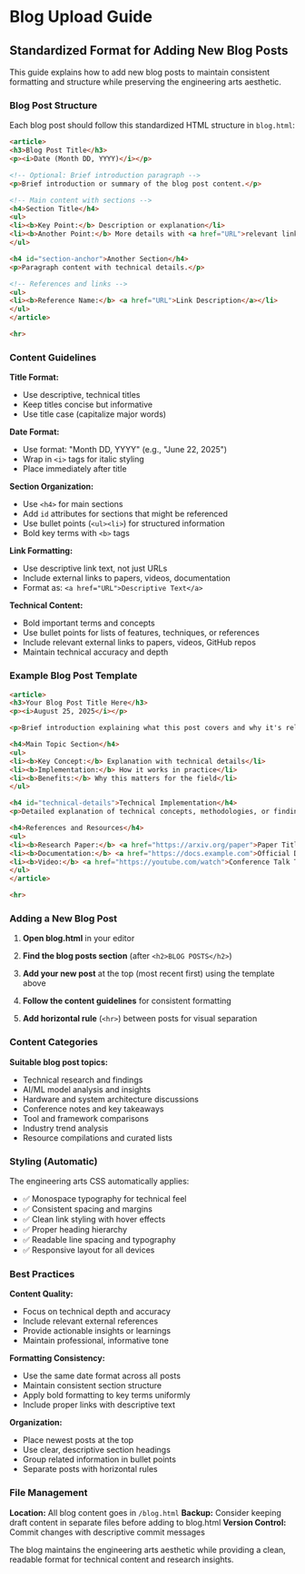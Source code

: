 # Blog Upload Guide

## Standardized Format for Adding New Blog Posts

This guide explains how to add new blog posts to maintain consistent formatting and structure while preserving the engineering arts aesthetic.

### Blog Post Structure

Each blog post should follow this standardized HTML structure in `blog.html`:

```html
<article>
<h3>Blog Post Title</h3>
<p><i>Date (Month DD, YYYY)</i></p>

<!-- Optional: Brief introduction paragraph -->
<p>Brief introduction or summary of the blog post content.</p>

<!-- Main content with sections -->
<h4>Section Title</h4>
<ul>
<li><b>Key Point:</b> Description or explanation</li>
<li><b>Another Point:</b> More details with <a href="URL">relevant links</a></li>
</ul>

<h4 id="section-anchor">Another Section</h4>
<p>Paragraph content with technical details.</p>

<!-- References and links -->
<ul>
<li><b>Reference Name:</b> <a href="URL">Link Description</a></li>
</ul>
</article>

<hr>
```

### Content Guidelines

**Title Format:**
- Use descriptive, technical titles
- Keep titles concise but informative
- Use title case (capitalize major words)

**Date Format:**
- Use format: "Month DD, YYYY" (e.g., "June 22, 2025")
- Wrap in `<i>` tags for italic styling
- Place immediately after title

**Section Organization:**
- Use `<h4>` for main sections
- Add `id` attributes for sections that might be referenced
- Use bullet points (`<ul><li>`) for structured information
- Bold key terms with `<b>` tags

**Link Formatting:**
- Use descriptive link text, not just URLs
- Include external links to papers, videos, documentation
- Format as: `<a href="URL">Descriptive Text</a>`

**Technical Content:**
- Bold important terms and concepts
- Use bullet points for lists of features, techniques, or references
- Include relevant external links to papers, videos, GitHub repos
- Maintain technical accuracy and depth

### Example Blog Post Template

```html
<article>
<h3>Your Blog Post Title Here</h3>
<p><i>August 25, 2025</i></p>

<p>Brief introduction explaining what this post covers and why it's relevant.</p>

<h4>Main Topic Section</h4>
<ul>
<li><b>Key Concept:</b> Explanation with technical details</li>
<li><b>Implementation:</b> How it works in practice</li>
<li><b>Benefits:</b> Why this matters for the field</li>
</ul>

<h4 id="technical-details">Technical Implementation</h4>
<p>Detailed explanation of technical concepts, methodologies, or findings.</p>

<h4>References and Resources</h4>
<ul>
<li><b>Research Paper:</b> <a href="https://arxiv.org/paper">Paper Title on arXiv</a></li>
<li><b>Documentation:</b> <a href="https://docs.example.com">Official Documentation</a></li>
<li><b>Video:</b> <a href="https://youtube.com/watch">Conference Talk Title</a></li>
</ul>
</article>

<hr>
```

### Adding a New Blog Post

1. **Open blog.html** in your editor

2. **Find the blog posts section** (after `<h2>BLOG POSTS</h2>`)

3. **Add your new post** at the top (most recent first) using the template above

4. **Follow the content guidelines** for consistent formatting

5. **Add horizontal rule** (`<hr>`) between posts for visual separation

### Content Categories

**Suitable blog post topics:**
- Technical research and findings
- AI/ML model analysis and insights
- Hardware and system architecture discussions
- Conference notes and key takeaways
- Tool and framework comparisons
- Industry trend analysis
- Resource compilations and curated lists

### Styling (Automatic)

The engineering arts CSS automatically applies:
- ✅ Monospace typography for technical feel
- ✅ Consistent spacing and margins
- ✅ Clean link styling with hover effects
- ✅ Proper heading hierarchy
- ✅ Readable line spacing and typography
- ✅ Responsive layout for all devices

### Best Practices

**Content Quality:**
- Focus on technical depth and accuracy
- Include relevant external references
- Provide actionable insights or learnings
- Maintain professional, informative tone

**Formatting Consistency:**
- Use the same date format across all posts
- Maintain consistent section structure
- Apply bold formatting to key terms uniformly
- Include proper links with descriptive text

**Organization:**
- Place newest posts at the top
- Use clear, descriptive section headings
- Group related information in bullet points
- Separate posts with horizontal rules

### File Management

**Location:** All blog content goes in `/blog.html`
**Backup:** Consider keeping draft content in separate files before adding to blog.html
**Version Control:** Commit changes with descriptive commit messages

The blog maintains the engineering arts aesthetic while providing a clean, readable format for technical content and research insights.
